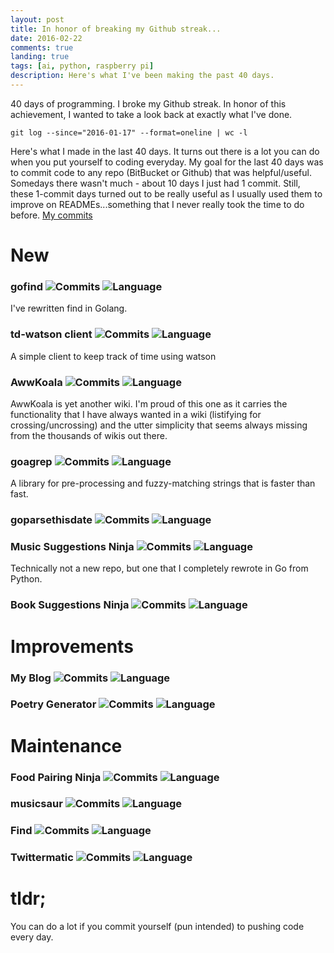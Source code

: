 ```yaml
---
layout: post
title: In honor of breaking my Github streak...
date: 2016-02-22
comments: true
landing: true
tags: [ai, python, raspberry pi]
description: Here's what I've been making the past 40 days.
---
```


40 days of programming. I broke my Github streak. In honor of this achievement, I wanted to take a look back at exactly what I've done.

`git log --since="2016-01-17" --format=oneline | wc -l`

Here's what I made in the last 40 days. It turns out there is a lot you can do when you put yourself to coding everyday. My goal for the last 40 days was to commit code to any repo (BitBucket or Github) that was helpful/useful. Somedays there wasn't much - about 10 days I just had 1 commit. Still, these 1-commit days turned out to be really useful as I usually used them to improve on READMEs...something that I never really took the time to do before. [My commits](https://github.com/schollz?tab=contributions&period=monthly)

# New

### gofind ![Commits](https://img.shields.io/badge/commits-30-brightgreen.svg) ![Language](https://img.shields.io/badge/language-Go-blue.svg)

I've rewritten find in Golang.

### td-watson client ![Commits](https://img.shields.io/badge/commits-0-brightgreen.svg) ![Language](https://img.shields.io/badge/language-Go-blue.svg)

A simple client to keep track of time using watson

### AwwKoala ![Commits](https://img.shields.io/badge/commits-179-brightgreen.svg) ![Language](https://img.shields.io/badge/language-Go-blue.svg)

AwwKoala is yet another wiki. I'm proud of this one as it carries the functionality that I have always wanted in a wiki (listifying for crossing/uncrossing) and the utter simplicity that seems always missing from the thousands of wikis out there.

### goagrep  ![Commits](https://img.shields.io/badge/commits-64-brightgreen.svg) ![Language](https://img.shields.io/badge/language-Go-blue.svg)

A library for pre-processing and fuzzy-matching strings that is faster than fast.

### goparsethisdate   ![Commits](https://img.shields.io/badge/commits-5-brightgreen.svg) ![Language](https://img.shields.io/badge/language-Go-blue.svg)

### Music Suggestions Ninja ![Commits](https://img.shields.io/badge/commits-23-brightgreen.svg) ![Language](https://img.shields.io/badge/language-Go-blue.svg)

Technically not a new repo, but one that I completely rewrote in Go from Python.

### Book Suggestions Ninja ![Commits](https://img.shields.io/badge/commits-42-brightgreen.svg) ![Language](https://img.shields.io/badge/language-Go-blue.svg)


# Improvements

### My Blog  ![Commits](https://img.shields.io/badge/commits-57-brightgreen.svg) ![Language](https://img.shields.io/badge/language-Markdown-blue.svg)


### Poetry Generator  ![Commits](https://img.shields.io/badge/commits-6-brightgreen.svg) ![Language](https://img.shields.io/badge/language-Python-blue.svg)



# Maintenance

### Food Pairing Ninja ![Commits](https://img.shields.io/badge/commits-14-brightgreen.svg) ![Language](https://img.shields.io/badge/language-html-blue.svg)

### musicsaur ![Commits](https://img.shields.io/badge/commits-1-brightgreen.svg) ![Language](https://img.shields.io/badge/language-Go-blue.svg)

### Find ![Commits](https://img.shields.io/badge/commits-1-brightgreen.svg) ![Language](https://img.shields.io/badge/language-Python-blue.svg)

### Twittermatic ![Commits](https://img.shields.io/badge/commits-1-brightgreen.svg) ![Language](https://img.shields.io/badge/language-Python-blue.svg)


# tldr;

You can do a lot if you commit yourself (pun intended) to pushing code every day.
